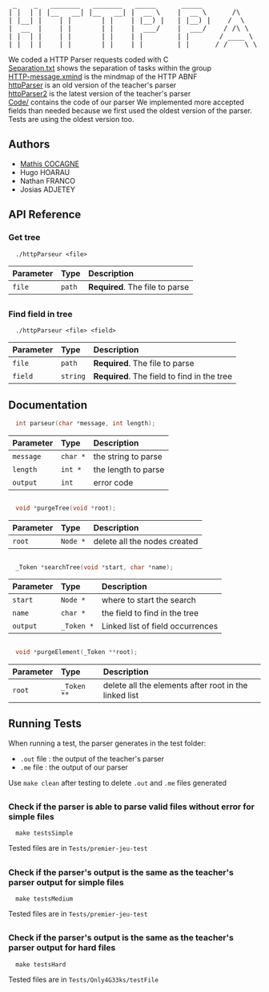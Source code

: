 <pre>
 _    _   _______   _______   _____      _____               _____     _____   ______   _____  
| |  | | |__   __| |__   __| |  __ \    |  __ \      /\     |  __ \   / ____| |  ____| |  __ \  
| |__| |    | |       | |    | |__) |   | |__) |    /  \    | |__) | | (___   | |__    | |__) |  
|  __  |    | |       | |    |  ___/    |  ___/    / /\ \   |  _  /   \___ \  |  __|   |  _  /  
| |  | |    | |       | |    | |        | |       / ____ \  | | \ \   ____) | | |____  | | \ \  
|_|  |_|    |_|       |_|    |_|        |_|      /_/    \_\ |_|  \_\ |_____/  |______| |_|  \_\
</pre>


We coded a HTTP Parser requests coded with C  
[Separation.txt](Separation.txt) shows the separation of tasks within the group  
[HTTP-message.xmind](HTTP-message.xmind) is the mindmap of the HTTP ABNF  
[httpParser](httpparser) is an old version of the teacher's parser  
[httpParser2](httpparser2) is the latest version of the teacher's parser  
[Code/](Code) contains the code of our parser
We implemented more accepted fields than needed because we first used the oldest version of the parser. Tests are using the oldest version too.

## Authors

- [Mathis COCAGNE](https://github.com/0xmathis/Projet-Reseau)
- Hugo HOARAU
- Nathan FRANCO
- Josias ADJETEY

## API Reference

### Get tree

```
  ./httpParseur <file>
```

| Parameter | Type   | Description                     |
|:----------|:-------|:--------------------------------|
| `file`    | `path` | **Required**. The file to parse |

##

### Find field in tree

```
  ./httpParseur <file> <field>
```

| Parameter | Type     | Description                                 |
|:----------|:---------|:--------------------------------------------|
| `file`    | `path`   | **Required**. The file to parse             |
| `field`   | `string` | **Required**. The field to find in the tree |

## Documentation

```c
  int parseur(char *message, int length);
```  

| Parameter | Type     | Description         |
|:----------|:---------|:--------------------|
| `message` | `char *` | the string to parse |
| `length`  | `int *`  | the length to parse |
| `output`  | `int`    | error code          |

##

```c
  void *purgeTree(void *root);
```

| Parameter | Type     | Description                  |
|:----------|:---------|:-----------------------------|
| `root`    | `Node *` | delete all the nodes created |

##

```c
  _Token *searchTree(void *start, char *name);
```

| Parameter | Type       | Description                      |
|:----------|:-----------|:---------------------------------|
| `start`   | `Node *`   | where to start the search        |
| `name`    | `char *`   | the field to find in the tree    |
| `output`  | `_Token *` | Linked list of field occurrences |

##

```c
  void *purgeElement(_Token **root);
```

| Parameter | Type        | Description                                           |
|:----------|:------------|:------------------------------------------------------|
| `root`    | `_Token **` | delete all the elements after root in the linked list |

## Running Tests

When running a test, the parser generates in the test folder:

- `.out` file : the output of the teacher's parser
- `.me` file : the output of our parser

Use `make clean` after testing to delete `.out` and `.me` files generated

##

### Check if the parser is able to parse valid files without error for simple files

```
  make testsSimple
```

Tested files are in `Tests/premier-jeu-test`

##

### Check if the parser's output is the same as the teacher's parser output for simple files

```
  make testsMedium
```

Tested files are in `Tests/premier-jeu-test`

##

### Check if the parser's output is the same as the teacher's parser output for hard files

```
  make testsHard
```

Tested files are in `Tests/Only4G33ks/testFile`

